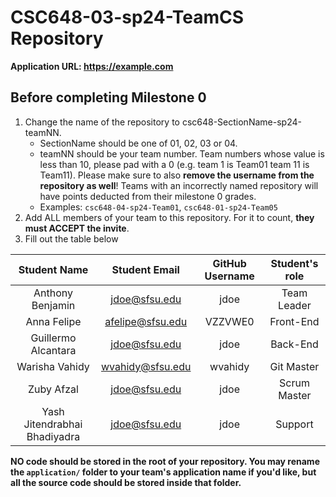 # CSC648-03-sp24-TeamCS Repository

**Application URL: <https://example.com>**

## Before completing Milestone 0

1. Change the name of the repository to csc648-SectionName-sp24-teamNN.
   - SectionName should be one of 01, 02, 03 or 04.
   - teamNN should be your team number. Team numbers whose value is less than
     10, please pad with a 0 (e.g. team 1 is Team01 team 11 is Team11). Please
     make sure to also **remove the username from the repository as well**!
     Teams with an incorrectly named repository will have points deducted from
     their milestone 0 grades.
   - Examples: `csc648-04-sp24-Team01`, `csc648-01-sp24-Team05`
2. Add ALL members of your team to this repository. For it to count, **they must
   ACCEPT the invite**.
3. Fill out the table below

| Student Name | Student Email | GitHub Username | Student's role |
| :------------------: | :-----------: | :-------------: | :------------: |
|   Anthony Benjamin   | jdoe@sfsu.edu |      jdoe       |  Team Leader   |
|     Anna Felipe      | afelipe@sfsu.edu |     VZZVWE0     |   Front-End    |
|  Guillermo Alcantara | jdoe@sfsu.edu |      jdoe       |    Back-End    |
|    Warisha Vahidy    | wvahidy@sfsu.edu |      wvahidy       |   Git Master   |
|      Zuby Afzal      | jdoe@sfsu.edu |      jdoe       |  Scrum Master  |
|   Yash Jitendrabhai Bhadiyadra   | jdoe@sfsu.edu |      jdoe       |    Support     |

**NO code should be stored in the root of your repository. You may rename the
`application/` folder to your team's application name if you'd like, but all the
source code should be stored inside that folder.**
